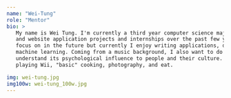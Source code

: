 ```yaml
---
name: "Wei-Tung"
role: "Mentor"
bio: >
   My name is Wei Tung. I'm currently a third year computer science major. I have done numerous mobile (Android)
   and website application projects and internships over the past few years. I have not decided what topic I'll
   focus on in the future but currently I enjoy writing applications, doing data analysis projects, and maybe some
   machine learning. Coming from a music background, I also want to do some music/audio data analysis projects to
   understand its psychological influence to people and their culture. But besides coding, I like listening to music,
   playing Wii, "basic" cooking, photography, and eat.

img: wei-tung.jpg
img100w: wei-tung_100w.jpg
---
```

